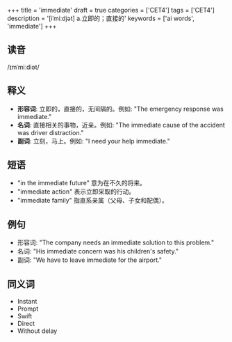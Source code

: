 +++
title = 'immediate'
draft = true
categories = ['CET4']
tags = ['CET4']
description = '[iˈmiːdjət] a.立即的；直接的'
keywords = ['ai words', 'immediate']
+++

## 读音
/ɪmˈmiːdiət/

## 释义
- **形容词**: 立即的，直接的，无间隔的。例如: "The emergency response was immediate."
- **名词**: 直接相关的事物，近亲。例如: "The immediate cause of the accident was driver distraction."
- **副词**: 立刻，马上。例如: "I need your help immediate."

## 短语
- "in the immediate future" 意为在不久的将来。
- "immediate action" 表示立即采取的行动。
- "immediate family" 指直系亲属（父母、子女和配偶）。

## 例句
- 形容词: "The company needs an immediate solution to this problem."
- 名词: "His immediate concern was his children's safety."
- 副词: "We have to leave immediate for the airport."

## 同义词
- Instant
- Prompt
- Swift
- Direct
- Without delay
